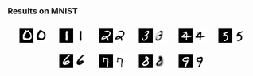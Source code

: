 ### Results on MNIST
<p align="center">
  <img src="results/test_images_mnist/mnist_19_44.png" style="margin:10px;">
  <img src="results/test_images_mnist/mnist_19_15.png" style="margin:10px;">
  <img src="results/test_images_mnist/mnist_19_10.png" style="margin:10px;">
  <img src="results/test_images_mnist/mnist_19_19.png" style="margin:10px;">
  <img src="results/test_images_mnist/mnist_18_79.png" style="margin:10px;">
  <img src="results/test_images_mnist/mnist_18_93.png" style="margin:10px;">
  <img src="results/test_images_mnist/mnist_19_26.png" style="margin:10px;">
  <img src="results/test_images_mnist/mnist_19_28.png" style="margin:10px;">
  <img src="results/test_images_mnist/mnist_19_38.png" style="margin:10px;">
  <img src="results/test_images_mnist/mnist_19_2.png" style="margin:10px;">
</p>
